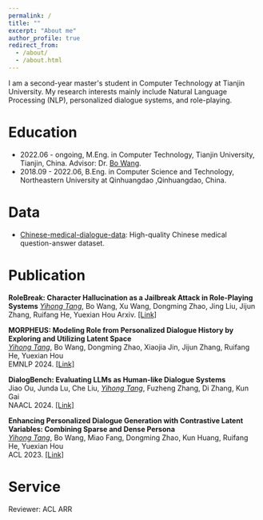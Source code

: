 ```yaml
---
permalink: /
title: ""
excerpt: "About me"
author_profile: true
redirect_from: 
  - /about/
  - /about.html
---
```


<!-- ## About Me -->
I am a second-year master's student in Computer Technology at Tianjin University. My research interests mainly include Natural Language Processing (NLP), personalized dialogue systems, and role-playing.


# Education
- 2022.06 - ongoing, M.Eng. in Computer Technology, Tianjin University, Tianjin, China. Advisor: Dr. [Bo Wang](https://cic.tju.edu.cn/faculty/wangbo/index.htm).
- 2018.09 - 2022.06, B.Eng. in Computer Science and Technology, Northeastern University at Qinhuangdao ,Qinhuangdao, China.

# Data
- [Chinese-medical-dialogue-data](https://github.com/Toyhom/Chinese-medical-dialogue-data): High-quality Chinese medical question-answer dataset.


# Publication

**RoleBreak: Character Hallucination as a Jailbreak Attack in Role-Playing Systems**
*<ins>Yihong Tang</ins>*, Bo Wang, Xu Wang, Dongming Zhao, Jing Liu, Jijun Zhang, Ruifang He, Yuexian Hou
Arxiv. [[Link]](https://arxiv.org/pdf/2409.16727v1.pdf)

**MORPHEUS: Modeling Role from Personalized Dialogue History by Exploring and Utilizing Latent Space**  
*<ins>Yihong Tang</ins>*, Bo Wang, Dongming Zhao, Xiaojia Jin, Jijun Zhang, Ruifang He, Yuexian Hou  
EMNLP 2024. [[Link]](https://arxiv.org/pdf/2407.02345.pdf)

**DialogBench: Evaluating LLMs as Human-like Dialogue Systems**  
Jiao Ou, Junda Lu, Che Liu, *<ins>Yihong Tang</ins>*, Fuzheng Zhang, Di Zhang, Kun Gai  
NAACL 2024. [[Link]](https://aclanthology.org/2024.naacl-long.341)

**Enhancing Personalized Dialogue Generation with Contrastive Latent Variables: Combining Sparse and Dense Persona**  
*<ins>Yihong Tang</ins>*, Bo Wang, Miao Fang, Dongming Zhao, Kun Huang, Ruifang He, Yuexian Hou  
ACL 2023. [[Link]](https://aclanthology.org/2023.acl-long.299)


# Service
Reviewer: ACL ARR
